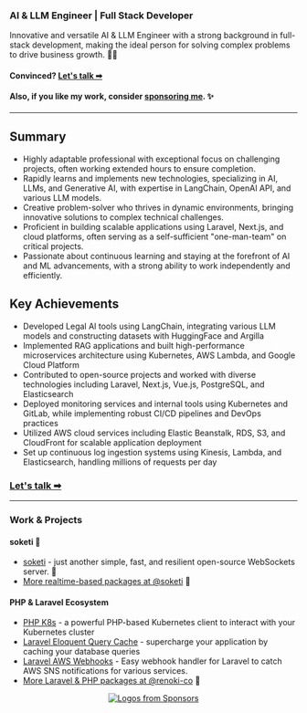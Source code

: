 ### AI & LLM Engineer | Full Stack Developer

Innovative and versatile AI & LLM Engineer with a strong background in full-stack development, making the ideal person for solving complex problems to drive business growth. 👨‍💻

#### Convinced? **[Let's talk ➡](https://cal.renoki.org/alexr-laravel-php-ai-cloudflare)**

#### **Also, if you like my work, consider [sponsoring me](https://github.com/sponsors/rennokki). ✨**

<hr>

## Summary

- Highly adaptable professional with exceptional focus on challenging projects, often working extended hours to ensure completion.
- Rapidly learns and implements new technologies, specializing in AI, LLMs, and Generative AI, with expertise in LangChain, OpenAI API, and various LLM models.
- Creative problem-solver who thrives in dynamic environments, bringing innovative solutions to complex technical challenges.
- Proficient in building scalable applications using Laravel, Next.js, and cloud platforms, often serving as a self-sufficient "one-man-team" on critical projects.
- Passionate about continuous learning and staying at the forefront of AI and ML advancements, with a strong ability to work independently and efficiently.

## Key Achievements

- Developed Legal AI tools using LangChain, integrating various LLM models and constructing datasets with HuggingFace and Argilla
- Implemented RAG applications and built high-performance microservices architecture using Kubernetes, AWS Lambda, and Google Cloud Platform
- Contributed to open-source projects and worked with diverse technologies including Laravel, Next.js, Vue.js, PostgreSQL, and Elasticsearch
- Deployed monitoring services and internal tools using Kubernetes and GitLab, while implementing robust CI/CD pipelines and DevOps practices
- Utilized AWS cloud services including Elastic Beanstalk, RDS, S3, and CloudFront for scalable application deployment
- Set up continuous log ingestion systems using Kinesis, Lambda, and Elasticsearch, handling millions of requests per day

### **[Let's talk ➡](https://cal.renoki.org/alexr-laravel-php-ai-cloudflare)**

<hr>

### Work & Projects

#### soketi 📡

- [soketi](https://github.com/soketi/soketi) - just another simple, fast, and resilient open-source WebSockets server. 📣
- [More realtime-based packages at @soketi](https://github.com/soketi) 📡

#### PHP & Laravel Ecosystem

- [PHP K8s](https://github.com/renoki-co/php-k8s) - a powerful PHP-based Kubernetes client to interact with your Kubernetes cluster
- [Laravel Eloquent Query Cache](https://github.com/renoki-co/laravel-eloquent-query-cache) - supercharge your application by caching your database queries
- [Laravel AWS Webhooks](https://github.com/renoki-co/laravel-aws-webhooks) - Easy webhook handler for Laravel to catch AWS SNS notifications for various services.
- [More Laravel & PHP packages at @renoki-co](https://github.com/renoki-co) 🚀

<p align="center">
  <a href="https://github.com/sponsors/rennokki">
    <img src='https://cdn.jsdelivr.net/gh/rennokki/sponsorkit-assets@main/assets/sponsors.svg' alt="Logos from Sponsors" />
  </a>
</p>
